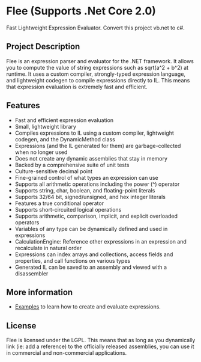 # Flee (Supports .Net Core 2.0)
 Fast Lightweight Expression Evaluator.
 Convert this project vb.net to c#.
  
 ## Project Description
Flee is an expression parser and evaluator for the .NET framework. It allows you to compute the value of string expressions such as sqrt(a^2 + b^2) at runtime. It uses a custom compiler, strongly-typed expression language, and lightweight codegen to compile expressions directly to IL. This means that expression evaluation is extremely fast and efficient.

## Features
* Fast and efficient expression evaluation
* Small, lightweight library
* Compiles expressions to IL using a custom compiler, lightweight codegen, and the DynamicMethod class
* Expressions (and the IL generated for them) are garbage-collected when no longer used
* Does not create any dynamic assemblies that stay in memory
* Backed by a comprehensive suite of unit tests
* Culture-sensitive decimal point
* Fine-grained control of what types an expression can use
* Supports all arithmetic operations including the power (^) operator
* Supports string, char, boolean, and floating-point literals
* Supports 32/64 bit, signed/unsigned, and hex integer literals
* Features a true conditional operator
* Supports short-circuited logical operations
* Supports arithmetic, comparison, implicit, and explicit overloaded operators
* Variables of any type can be dynamically defined and used in expressions
* CalculationEngine: Reference other expressions in an expression and recalculate in natural order
* Expressions can index arrays and collections, access fields and properties, and call functions on various types
* Generated IL can be saved to an assembly and viewed with a disassembler

## More information
* [Examples](https://github.com/mparlak/Flee/wiki/Examples) to learn how to create and evaluate expressions.

## License
Flee is licensed under the LGPL. This means that as long as you dynamically link (ie: add a reference) to the officially released assemblies, you can use it in commercial and non-commercial applications.
